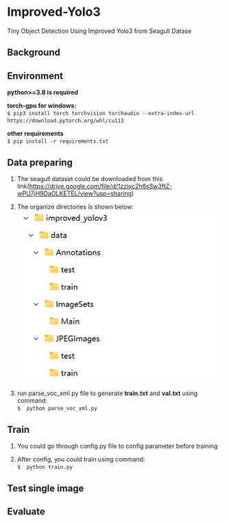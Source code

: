 # Improved-Yolo3
Tiny Object Detection Using Improved Yolo3 from Seagull Datase
## Background

## Environment
**python>=3.8 is required**  

**torch-gpu for windows:**   
``$ pip3 install torch torchvision torchaudio --extra-index-url https://download.pytorch.org/whl/cu113``

**other requirements**  
``$ pip install -r requirements.txt ``

## Data preparing
1. The seagull dataset could be downloaded from this link(https://drive.google.com/file/d/1zzivc2h6sSw3ftZ-wPU7jH9DaOLKETEL/view?usp=sharing)

2. The organize directories is shown below:  
![avatar](illustrate/dir.png)

3. run parse_voc_xml.py file to generate **train.txt** and **val.txt** using command:  
``$  python parse_voc_xml.py ``

## Train
1. You could go through config.py file to config parameter before training  

2. After config, you could train using command:  
``$  python train.py ``

## Test single image

## Evaluate
